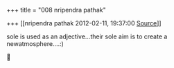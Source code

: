 +++
title = "008 nripendra pathak"

+++
[[nripendra pathak	2012-02-11, 19:37:00 [Source](https://groups.google.com/g/bvparishat/c/kBgN7VpgTVY)]]



sole is used as an adjective...their sole aim is to create a newatmosphere....:)



